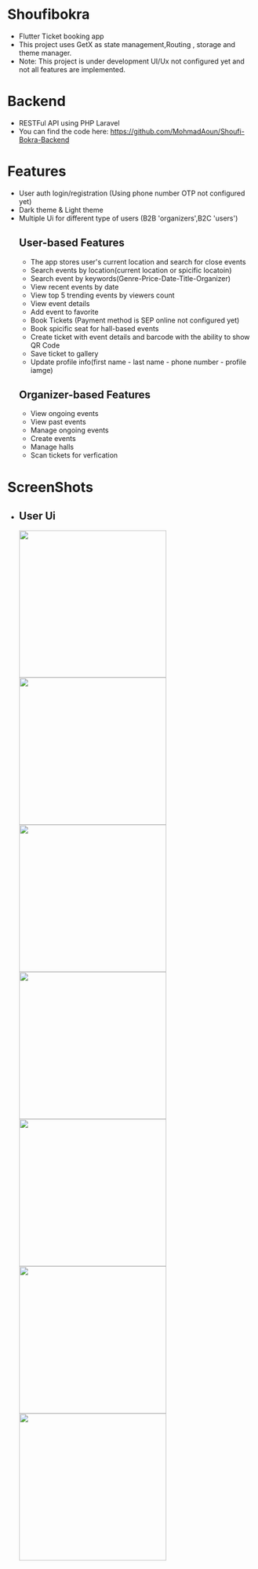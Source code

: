 # Shoufibokra

- Flutter Ticket booking app
- This project uses GetX as state management,Routing , storage and theme manager.
- Note: This project is under development UI/Ux not configured yet and not all features are implemented.

# Backend

- RESTFul API using PHP Laravel
- You can find the code here: https://github.com/MohmadAoun/Shoufi-Bokra-Backend

# Features

- User auth login/registration (Using phone number OTP not configured yet)
- Dark theme & Light theme
- Multiple Ui for different type of users (B2B 'organizers',B2C 'users')
  ## User-based Features
  - The app stores user's current location and search for close events
  - Search events by location(current location or spicific locatoin)
  - Search event by keywords(Genre-Price-Date-Title-Organizer)
  - View recent events by date
  - View top 5 trending events by viewers count
  - View event details
  - Add event to favorite
  - Book Tickets (Payment method is SEP online not configured yet)
  - Book spicific seat for hall-based events
  - Create ticket with event details and barcode with the ability to show QR Code
  - Save ticket to gallery
  - Update profile info(first name - last name - phone number - profile iamge)
  ## Organizer-based Features
  - View ongoing events
  - View past events
  - Manage ongoing events
  - Create events
  - Manage halls
  - Scan tickets for verfication

# ScreenShots

- ## User Ui
    <img src="https://github.com/MohmadAoun/Shoufi-Bokra-app/assets/80004232/16ddf97c-dd4c-47c0-9cfa-0b07fa980e76" width="300">
    <img src="https://github.com/MohmadAoun/Shoufi-Bokra-app/assets/80004232/6cfc76e7-87d6-476b-9dc3-bff6acb2aaf1" width="300">
    <img src="https://github.com/MohmadAoun/Shoufi-Bokra-app/assets/80004232/7e9834e3-cf83-4141-9944-9560c6beb8da" width="300">
    <img src="https://github.com/MohmadAoun/Shoufi-Bokra-app/assets/80004232/fa9aa900-7aa1-487d-b811-125136835849" width="300">
    <img src="https://github.com/MohmadAoun/Shoufi-Bokra-app/assets/80004232/7af8f7b4-c56f-4f59-8505-b6b60dcfd91f" width="300">
    <img src="https://github.com/MohmadAoun/Shoufi-Bokra-app/assets/80004232/d8b7654d-512c-419b-897a-afd6b6c95464" width="300">
    <img src="https://github.com/MohmadAoun/Shoufi-Bokra-app/assets/80004232/f0584ed6-2029-44e7-b596-40c2de0ceca6" width="300">
